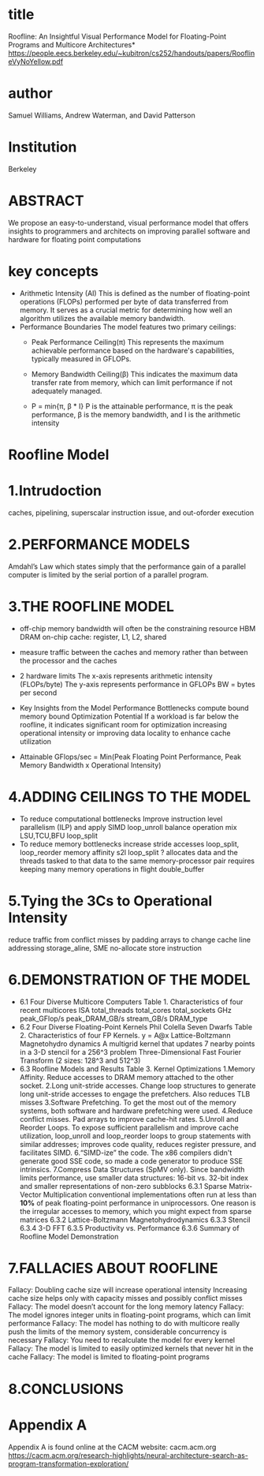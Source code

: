 # title
Roofline: An Insightful Visual Performance Model for Floating-Point Programs and Multicore Architectures*
https://people.eecs.berkeley.edu/~kubitron/cs252/handouts/papers/RooflineVyNoYellow.pdf

# author
Samuel Williams, Andrew Waterman, and David Patterson

# Institution
Berkeley

# ABSTRACT
We propose an easy-to-understand, visual performance model that offers insights to programmers and architects on improving parallel software and hardware for floating point computations

# key concepts
- Arithmetic Intensity (AI)
  This is defined as the number of floating-point operations (FLOPs) performed per byte of data transferred from memory. It serves as a crucial metric for determining how well an algorithm utilizes the available memory bandwidth.
- Performance Boundaries
  The model features two primary ceilings:
  - Peak Performance Ceiling(π)
    This represents the maximum achievable performance based on the hardware's capabilities, typically measured in GFLOPs.
  - Memory Bandwidth Ceiling(β)
    This indicates the maximum data transfer rate from memory, which can limit performance if not adequately managed.

  - P = min{π, β * I}
    P is the attainable performance,
    π is the peak performance,
    β is the memory bandwidth, and
    I is the arithmetic intensity

# Roofline Model


# 1.Intrudoction
caches, pipelining, superscalar instruction issue, and out-oforder execution

# 2.PERFORMANCE MODELS
Amdahl’s Law which states simply that the performance gain of a parallel computer is limited by the serial portion of a parallel program.

# 3.THE ROOFLINE MODEL
- off-chip memory bandwidth will often be the constraining resource
  HBM DRAM
  on-chip cache: register, L1, L2, shared
- measure traffic between the caches and memory rather than between the processor and the caches

- 2 hardware limits
  The x-axis represents arithmetic intensity (FLOPs/byte)
  The y-axis represents performance in GFLOPs
  BW = bytes per second
- Key Insights from the Model
  Performance Bottlenecks
    compute bound
    memory bound
  Optimization Potential
    If a workload is far below the roofline, it indicates significant room for optimization
    increasing operational intensity or improving data locality to enhance cache utilization
- Attainable GFlops/sec = Min(Peak Floating Point Performance, Peak Memory Bandwidth x Operational Intensity)

# 4.ADDING CEILINGS TO THE MODEL
- To reduce computational bottlenecks
    Improve instruction level parallelism (ILP) and apply SIMD
      loop_unroll
    balance operation mix
      LSU,TCU,BFU
      loop_split
- To reduce memory bottlenecks
    increase stride accesses
      loop_split, loop_reorder
    memory affinity
      s2l loop_split ?
      allocates data and the threads tasked to that data to the same memory-processor pair
    requires keeping many memory operations in flight
      double_buffer

# 5.Tying the 3Cs to Operational Intensity
  reduce traffic from conflict misses by padding arrays to change cache line addressing
    storage_aline, SME
  no-allocate store instruction

# 6.DEMONSTRATION OF THE MODEL
- 6.1 Four Diverse Multicore Computers
  Table 1. Characteristics of four recent multicores
    ISA
    total_threads
    total_cores
    total_sockets
    GHz
    peak_GFlop/s
    peak_DRAM_GB/s
    stream_GB/s
    DRAM_type
- 6.2 Four Diverse Floating-Point Kernels
  Phil Colella Seven Dwarfs
  Table 2. Characteristics of four FP Kernels.
    y = A@x
    Lattice-Boltzmann Magnetohydro dynamics
    A multigrid kernel that updates 7 nearby points in a 3-D stencil for a 256^3 problem
    Three-Dimensional Fast Fourier Transform (2 sizes: 128^3 and 512^3)
- 6.3 Roofline Models and Results
  Table 3. Kernel Optimizations
    1.Memory Affinity. Reduce accesses to DRAM memory attached to the other socket.
    2.Long unit-stride accesses. Change loop structures to generate long unit-stride accesses to engage the prefetchers. Also reduces TLB misses
    3.Software Prefetching. To get the most out of the memory systems, both software and hardware prefetching were used.
    4.Reduce conflict misses. Pad arrays to improve cache-hit rates.
    5.Unroll and Reorder Loops. To expose sufficient parallelism and improve cache utilization, loop_unroll and loop_reorder loops to group statements with similar addresses; improves code quality, reduces register pressure, and facilitates SIMD.
    6.“SIMD-ize” the code. The x86 compilers didn't generate good SSE code, so made a code generator to produce SSE intrinsics.
    7.Compress Data Structures (SpMV only). Since bandwidth limits performance, use smaller data structures: 16-bit vs. 32-bit index and smaller representations of non-zero subblocks
  6.3.1 Sparse Matrix-Vector Multiplication
    conventional implementations often run at less than **10%** of peak floating-point performance in uniprocessors. One reason is the irregular accesses to memory, which you might expect from sparse matrices
  6.3.2 Lattice-Boltzmann Magnetohydrodynamics
  6.3.3 Stencil
  6.3.4 3-D FFT
  6.3.5 Productivity vs. Performance
  6.3.6 Summary of Roofline Model Demonstration

# 7.FALLACIES ABOUT ROOFLINE
Fallacy: Doubling cache size will increase operational intensity
  Increasing cache size helps only with capacity misses and possibly conflict misses
Fallacy: The model doesn’t account for the long memory latency
Fallacy: The model ignores integer units in floating-point programs, which can limit performance
Fallacy: The model has nothing to do with multicore
  really push the limits of the memory system, considerable concurrency is necessary
Fallacy: You need to recalculate the model for every kernel
Fallacy: The model is limited to easily optimized kernels that never hit in the cache
Fallacy: The model is limited to floating-point programs

# 8.CONCLUSIONS


# Appendix A
Appendix A is found online at the CACM website: cacm.acm.org
https://cacm.acm.org/research-highlights/neural-architecture-search-as-program-transformation-exploration/

